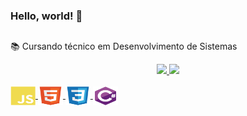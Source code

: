 ### Hello, world! 👋
##
📚 Cursando técnico em Desenvolvimento de Sistemas

<div align="center">
  <a href="https://github.com/gabrieelapl">
  <img height="160em" src="https://github-readme-stats.vercel.app/api?username=gabrieelapl&show_icons=true&theme=moltack&include_all_commits=true&count_private=true"/>
  <img height="160em" src="https://github-readme-stats.vercel.app/api/top-langs/?username=gabrieelapl&layout=compact&langs_count=7&theme=moltack"/>
</div>

<div style="display: inline_block"><br>
  <img align="center" alt="Rafa-Js" height="30" width="40" src="https://raw.githubusercontent.com/devicons/devicon/master/icons/javascript/javascript-plain.svg">
  <img align="center" alt="Rafa-HTML" height="30" width="40" src="https://raw.githubusercontent.com/devicons/devicon/master/icons/html5/html5-original.svg">
  <img align="center" alt="Rafa-CSS" height="30" width="40" src="https://raw.githubusercontent.com/devicons/devicon/master/icons/css3/css3-original.svg">
  <img align="center" alt="Rafa-Csharp" height="30" width="40" src="https://raw.githubusercontent.com/devicons/devicon/master/icons/csharp/csharp-original.svg">
</div>
  

